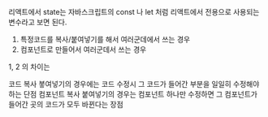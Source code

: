 리액트에서 state는 자바스크립트의 const 나 let 처럼 리액트에서 전용으로 사용되는 변수라고 보면 된다.   

1. 특정코드를 복사/붙여넣기를 해서 여러군데에서 쓰는 경우
2. 컴포넌트로 만들어서 여러군데서 쓰는 경우

1, 2 의 차이는

코드 복사 붛여넣기의 경우에는 코드 수정시 그 코드가 들어간 부분을 일일히 수정해야하는 단점
컴포넌트 복사 붙여넣기의 경우는 컴포넌트 하나만 수정하면 그 컴포넌트가 들어간 곳의 코드가 모두 바뀐다는 장점